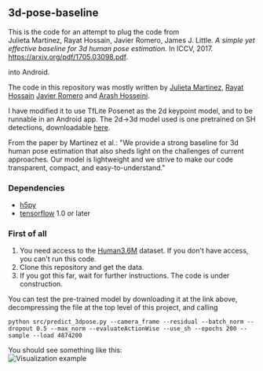 ## 3d-pose-baseline

This is the code for an attempt to plug the code from  
Julieta Martinez, Rayat Hossain, Javier Romero, James J. Little.
_A simple yet effective baseline for 3d human pose estimation._
In ICCV, 2017. https://arxiv.org/pdf/1705.03098.pdf.

into Android. 

The code in this repository was mostly written by
[Julieta Martinez](https://github.com/una-dinosauria),
[Rayat Hossain](https://github.com/rayat137)
[Javier Romero](https://github.com/libicocco) and
[Arash Hosseini](https://github.com/ArashHosseini).  

I have modified it to use TfLite Posenet as the 2d keypoint model, and to be runnable in an Android app. The 2d->3d model used is one pretrained on SH detections, downloadable [here](https://drive.google.com/file/d/0BxWzojlLp259MF9qSFpiVjl0cU0/view?usp=sharing).

From the paper by Martinez et al.:
"We provide a strong baseline for 3d human pose estimation that also sheds light
on the challenges of current approaches. Our model is lightweight and we strive
to make our code transparent, compact, and easy-to-understand."

### Dependencies

* [h5py](http://www.h5py.org/)
* [tensorflow](https://www.tensorflow.org/) 1.0 or later

### First of all
1. You need access to the [Human3.6M](http://vision.imar.ro/human3.6m/description.php) dataset. If you don't have access, you can't run this code.
2. Clone this repository and get the data.
3. If you got this far, wait for further instructions. The code is under construction.

You can test the pre-trained model by downloading it at the link above, decompressing the file at the top level of this project, and calling

`python src/predict_3dpose.py --camera_frame --residual --batch_norm --dropout 0.5 --max_norm --evaluateActionWise --use_sh --epochs 200 --sample --load 4874200`

You should see something like this:  
![Visualization example](/imgs/viz_example.png?raw=1) 